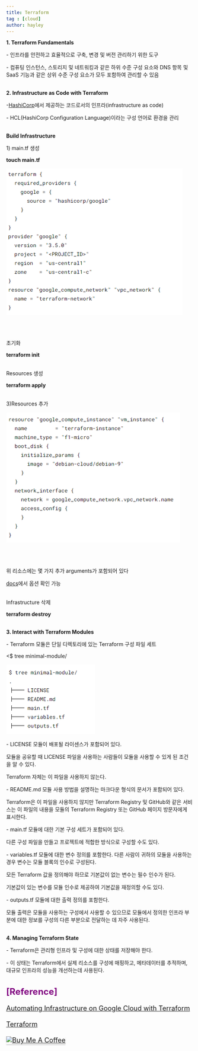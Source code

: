 ```yaml
---
title: Terraform
tag : [cloud]
author: hayley
---
```

  
<p><b>1. Terraform Fundamentals</b>   
<p>- 인프라를 안전하고 효율적으로 구축, 변경 및 버전 관리하기 위한 도구
<p>- 컴퓨팅 인스턴스, 스토리지 및 네트워킹과 같은 하위 수준 구성 요소와 DNS 항목 및 SaaS 기능과 같은 상위 수준 구성 요소가 모두 포함하여 관리할 수 있음
<br>
<br>  
<p><b>2. Infrastructure as Code with Terraform</b>
<p>-<a href="https://www.hashicorp.com/">HashiCorp</a>에서 제공하는 코드로서의 인프라(infrastructure as code)
<p>- HCL(HashiCorp Configuration Language)이라는 구성 언어로 환경을 관리  
<br>
<br>
<p><b>Build Infrastructure</b>
<p>1) main.tf 생성
<p><b>touch main.tf</b>
<p><img src="https://github.com/hayleyshim/hayleyshim.github.io/blob/master/assets/images/projects/tf1.PNG?raw=true"></p>
<br>
<br>
<p>초기화
<p><b>terraform init</b>
<br>
<br> 
<p>Resources 생성
<p><b>terraform apply</b>
<br>
<br> 
<p>3)Resources 추가
<p><img src="https://github.com/hayleyshim/hayleyshim.github.io/blob/master/assets/images/projects/tf2.PNG?raw=true"></p>
<br>
<br> 
<p>위 리소스에는 몇 가지 추가 arguments가 포함되어 있다
<p><a href="https://registry.terraform.io/providers/hashicorp/google/latest/docs">docs</a>에서 옵션 확인 가능
<br>
<br>
<p>Infrastructure 삭제
<p><b>terraform destroy</b>
<br>
<br>
<p><b>3. Interact with Terraform Modules</b>
<p>- Terraform 모듈은 단일 디렉토리에 있는 Terraform 구성 파일 세트
<p><$ tree minimal-module/
<p><img src="https://github.com/hayleyshim/hayleyshim.github.io/blob/master/assets/images/projects/tf3.PNG?raw=true"></p>
<p>- LICENSE 모듈이 배포될 라이센스가 포함되어 있다. 
<p>모듈을 공유할 때 LICENSE 파일을 사용하는 사람들이 모듈을 사용할 수 있게 된 조건을 알 수 있다. 
<p>Terraform 자체는 이 파일을 사용하지 않는다.
<p>
<p>- README.md 모듈 사용 방법을 설명하는 마크다운 형식의 문서가 포함되어 있다. 
<p>Terraform은 이 파일을 사용하지 않지만 Terraform Registry 및 GitHub와 같은 서비스는 이 파일의 내용을 모듈의 Terraform Registry 또는 GitHub 페이지 방문자에게 표시한다.
<p>
<p>- main.tf 모듈에 대한 기본 구성 세트가 포함되어 있다. 
<p>다른 구성 파일을 만들고 프로젝트에 적합한 방식으로 구성할 수도 있다.
<p>
<p>- variables.tf 모듈에 대한 변수 정의를 포함한다. 다른 사람이 귀하의 모듈을 사용하는 경우 변수는 모듈 블록의 인수로 구성된다. 
<p>모든 Terraform 값을 정의해야 하므로 기본값이 없는 변수는 필수 인수가 된다. 
<p>기본값이 있는 변수를 모듈 인수로 제공하여 기본값을 재정의할 수도 있다.
<p>
<p>- outputs.tf 모듈에 대한 출력 정의를 포함한다. 
<p>모듈 출력은 모듈을 사용하는 구성에서 사용할 수 있으므로 모듈에서 정의한 인프라 부분에 대한 정보를 구성의 다른 부분으로 전달하는 데 자주 사용된다.  
<br>
<br>  
<p><b>4. Managing Terraform State</b>
<p>- Terraform은 관리형 인프라 및 구성에 대한 상태를 저장해야 한다. 
<p>- 이 상태는 Terraform에서 실제 리소스를 구성에 매핑하고, 메타데이터를 추적하며, 대규모 인프라의 성능을 개선하는데 사용된다.
<br>
<br>
<br> <font size="5" color="purple"><b>[Reference]</b>
<font size="4">  
<p><a href="https://www.qwiklabs.com/quests/159">Automating Infrastructure on Google Cloud with Terraform
<p><a href="https://www.terraform.io/">Terraform

<a href="https://www.buymeacoffee.com/yhshim17" target="_blank"><img src="https://www.buymeacoffee.com/assets/img/custom_images/orange_img.png" alt="Buy Me A Coffee" style="height: 41px !important;width: 174px !important;box-shadow: 0px 3px 2px 0px rgba(190, 190, 190, 0.5) !important;-webkit-box-shadow: 0px 3px 2px 0px rgba(190, 190, 190, 0.5) !important;" ></a>  

